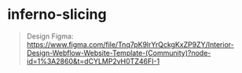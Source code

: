 # inferno-slicing

> Design Figma: https://www.figma.com/file/Tnq7pK9lrYrQckgKxZP9ZY/Interior-Design-Webflow-Website-Template-(Community)?node-id=1%3A2860&t=dCYLMP2vH0TZ46FI-1